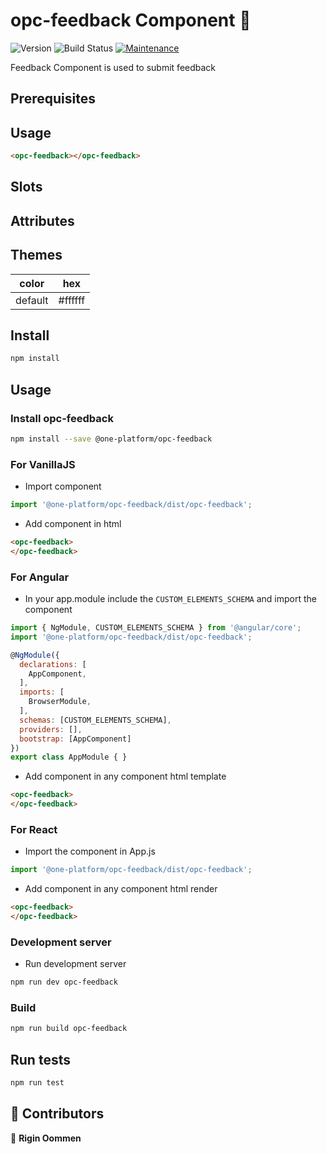 # opc-feedback Component 👋

![Version](https://img.shields.io/badge/version-0.0.1-blue.svg?cacheSeconds=2592000)
![Build Status](https://travis-ci.org/dwyl/esta.svg?branch=master)
[![Maintenance](https://img.shields.io/badge/Maintained%3F-yes-green.svg)](https://github.com/1-Platform/op-components/graphs/commit-activity)

Feedback Component is used to submit feedback

## Prerequisites
<!-- Add if any -->

## Usage
<!-- Add usage here -->

```html
<opc-feedback></opc-feedback>
```

## Slots
<!-- Add Slots here -->

## Attributes
<!-- Add attributes here -->

## Themes
<!-- Change colors here -->

| color   | hex                                                              |
|---------|------------------------------------------------------------------|
| default | <span class="readme-color-preview" style="--bg:#ffffff"></span> #ffffff |

## Install

```sh
npm install
```

## Usage

### Install opc-feedback

```sh
npm install --save @one-platform/opc-feedback 
```

### For VanillaJS
- Import component
```js
import '@one-platform/opc-feedback/dist/opc-feedback';
```
- Add component in html
```html
<opc-feedback>
</opc-feedback>
```

### For Angular
- In your app.module include the `CUSTOM_ELEMENTS_SCHEMA` and import the component
```js
import { NgModule, CUSTOM_ELEMENTS_SCHEMA } from '@angular/core';
import '@one-platform/opc-feedback/dist/opc-feedback';

@NgModule({
  declarations: [
    AppComponent,
  ],
  imports: [
    BrowserModule,
  ],
  schemas: [CUSTOM_ELEMENTS_SCHEMA],
  providers: [],
  bootstrap: [AppComponent]
})
export class AppModule { }
```
- Add component in any component html template
```html
<opc-feedback>
</opc-feedback>
```

### For React
- Import the component in App.js
```js
import '@one-platform/opc-feedback/dist/opc-feedback';
```

- Add component in any component html render
```html
<opc-feedback>
</opc-feedback>
```

### Development server

- Run development server

```sh
npm run dev opc-feedback
```

### Build

```sh
npm run build opc-feedback
```

## Run tests

```sh
npm run test
```

## 🤝 Contributors

👤 **Rigin Oommen**
